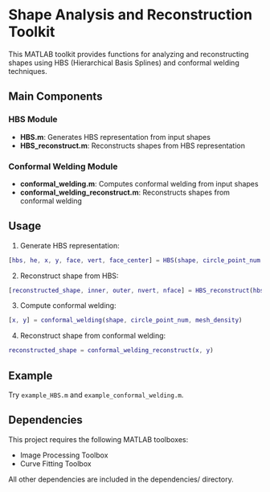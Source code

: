 # Shape Analysis and Reconstruction Toolkit

This MATLAB toolkit provides functions for analyzing and reconstructing shapes using HBS (Hierarchical Basis Splines) and conformal welding techniques.

## Main Components

### HBS Module
- **HBS.m**: Generates HBS representation from input shapes
- **HBS_reconstruct.m**: Reconstructs shapes from HBS representation

### Conformal Welding Module  
- **conformal_welding.m**: Computes conformal welding from input shapes
- **conformal_welding_reconstruct.m**: Reconstructs shapes from conformal welding

## Usage

1. Generate HBS representation:
```matlab
[hbs, he, x, y, face, vert, face_center] = HBS(shape, circle_point_num, mesh_density)
```

2. Reconstruct shape from HBS:
```matlab
[reconstructed_shape, inner, outer, nvert, nface] = HBS_reconstruct(hbs, face, vert, mesh_height, mesh_width, mesh_density)
```

3. Compute conformal welding:
```matlab
[x, y] = conformal_welding(shape, circle_point_num, mesh_density)
```

4. Reconstruct shape from conformal welding:
```matlab
reconstructed_shape = conformal_welding_reconstruct(x, y)
```

## Example

Try `example_HBS.m` and `example_conformal_welding.m`.

## Dependencies

This project requires the following MATLAB toolboxes:
- Image Processing Toolbox
- Curve Fitting Toolbox

All other dependencies are included in the dependencies/ directory.
